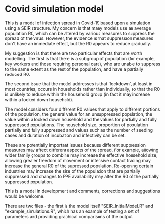 # Covid simulation model
This is a model of infection spread in Covid-19 based upon a simulation using a SEIR structure.  My concern is that many models use an average population R0, which can be altered by various measures to suppress the spread of the virus.  However, the evidence is that suppression measures don't have an immediate effect, but the R0 appears to reduce gradually.

My suggestion is that there are two particular effects that are worth modelling.  The first is that there is a subgroup of population (for example, key workers and those requiring personal care), who are unable to suppress to the same extent as the rest of the population, and have a partially reduced R0.

The second issue that the model addresses is that 'lockdown', at least in most countries, occurs in households rather than individually, so that the R0 is unlikely to reduce within the household group (in fact it may increase within a locked down household).

The model considers four different R0 values that apply to different portions of the population, the general value for an unsuppressed population, the value within a locked down household and the values for  partially and fully suppressed populations.  The household size, proportion of population partially and fully suppressed and values such as the number of seeding cases and duration of incubation and infectivity can be set.

These are potentially important issues because different suppression measures may affect different aspects of the spread.  For example, allowing wider family groups to combine may increase the effective household size, allowing greater freedom of movement or intensive contact tracing may increase the general R0 of the supressed population.  Re-opening certain industries may increase the size of the population that are partially suppressed and changes to PPE availability may alter the R0 of the partially suppressed population.

This is a model in development and comments, corrections and suggestions would be welcome.

There are two files - the first is the model itself "SEIR_InitialModel.R" and "example_simulations.R", which has an example of testing a set of parameters and providing graphical comparisons of the output.
